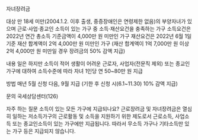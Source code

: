 자녀장려금

대상
 만 18세 미만(2004.1.2. 이후 출생, 중증장애인은 연령제한 없음)의 부양자녀가 있으며 근로·사업·종교인 소득이 있는 가구 중 소득·재산요건을 충족하는 가구
   소득요건은 2022년 연간 총소득 기준금액이 4,000만 원 미만인 가구
   재산요건은 2022년 6월 1일 기준 재산 합계액이 2억 4,000만 원 미만인 가구 (재산 합계액이 1억 7,000만 원 이상 2억 4,000만 원 미만일 경우 장려금의 50% 감액 지급)

내용
 일은 하지만 소득이 적어 생활이 어려운 근로자, 사업자(전문직 제외) 또는 종교인 가구에 대하여 소득수준에 따라 자녀 1인당 연 50~80만 원 지급

방법
 매년 5월 신청 다음, 9월 지급 (기한 후 신청 시(6.1~11.30) 10% 감액 지급)

문의
 국세상담센터(126)

자주 하는 질문
 소득이 있는 모든 가구에 지급되나요?
   근로장려금 및 자녀장려금은 열심히 일하는 저소득가구의 근로활동 및 소득을 지원하기 위한 제도로서 근로소득, 사업소득 또는 종교인소득이 있는 가구에만 지급됩니다. 따라서 무소득 가구나 기타소득만 있는 가구 등은 지급되지 않습니다.
